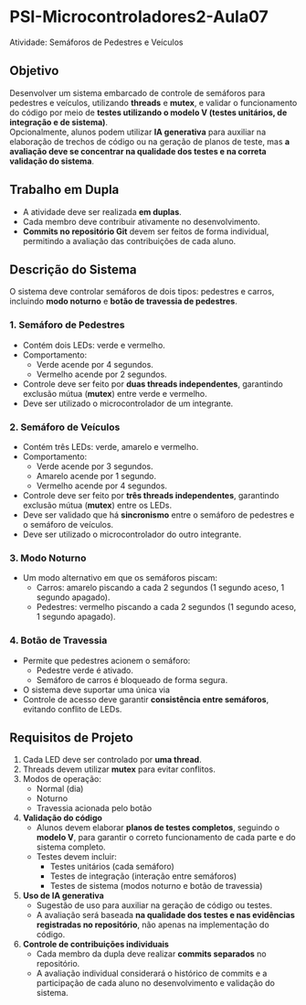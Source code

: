 # PSI-Microcontroladores2-Aula07
Atividade: Semáforos de Pedestres e Veículos

## Objetivo
Desenvolver um sistema embarcado de controle de semáforos para pedestres e veículos, utilizando **threads** e **mutex**, e validar o funcionamento do código por meio de **testes utilizando o modelo V (testes unitários, de integração e de sistema)**.  
Opcionalmente, alunos podem utilizar **IA generativa** para auxiliar na elaboração de trechos de código ou na geração de planos de teste, mas **a avaliação deve se concentrar na qualidade dos testes e na correta validação do sistema**.

## Trabalho em Dupla
- A atividade deve ser realizada **em duplas**.
- Cada membro deve contribuir ativamente no desenvolvimento.
- **Commits no repositório Git** devem ser feitos de forma individual, permitindo a avaliação das contribuições de cada aluno.

## Descrição do Sistema
O sistema deve controlar semáforos de dois tipos: pedestres e carros, incluindo **modo noturno** e **botão de travessia de pedestres**.

### 1. Semáforo de Pedestres
- Contém dois LEDs: verde e vermelho.
- Comportamento:
  - Verde acende por 4 segundos.
  - Vermelho acende por 2 segundos.
- Controle deve ser feito por **duas threads independentes**, garantindo exclusão mútua (**mutex**) entre verde e vermelho.
- Deve ser utilizado o microcontrolador de um integrante.

### 2. Semáforo de Veículos
- Contém três LEDs: verde, amarelo e vermelho.
- Comportamento:
  - Verde acende por 3 segundos.
  - Amarelo acende por 1 segundo.
  - Vermelho acende por 4 segundos.
- Controle deve ser feito por **três threads independentes**, garantindo exclusão mútua (**mutex**) entre os LEDs.
- Deve ser validado que há **sincronismo** entre o semáforo de pedestres e o semáforo de veículos.
- Deve ser utilizado o microcontrolador do outro integrante.

### 3. Modo Noturno
- Um modo alternativo em que os semáforos piscam:
  - Carros: amarelo piscando a cada 2 segundos (1 segundo aceso, 1 segundo apagado).
  - Pedestres: vermelho piscando a cada 2 segundos (1 segundo aceso, 1 segundo apagado).

### 4. Botão de Travessia
- Permite que pedestres acionem o semáforo:
  - Pedestre verde é ativado.
  - Semáforo de carros é bloqueado de forma segura.
- O sistema deve suportar uma única via
- Controle de acesso deve garantir **consistência entre semáforos**, evitando conflito de LEDs.

## Requisitos de Projeto
1. Cada LED deve ser controlado por **uma thread**.
2. Threads devem utilizar **mutex** para evitar conflitos.
3. Modos de operação:
   - Normal (dia)
   - Noturno
   - Travessia acionada pelo botão
4. **Validação do código**
   - Alunos devem elaborar **planos de testes completos**, seguindo o **modelo V**, para garantir o correto funcionamento de cada parte e do sistema completo.
   - Testes devem incluir:
     - Testes unitários (cada semáforo)
     - Testes de integração (interação entre semáforos)
     - Testes de sistema (modos noturno e botão de travessia)
6. **Uso de IA generativa**
   - Sugestão de uso para auxiliar na geração de código ou testes.
   - A avaliação será baseada **na qualidade dos testes e nas evidências registradas no repositório**, não apenas na implementação do código.
7. **Controle de contribuições individuais**
   - Cada membro da dupla deve realizar **commits separados** no repositório.
   - A avaliação individual considerará o histórico de commits e a participação de cada aluno no desenvolvimento e validação do sistema.
